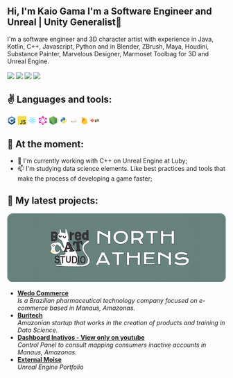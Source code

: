 ## Hi, I'm Kaio Gama I'm a Software Engineer and Unreal | Unity Generalist👋

<div>
I'm a software engineer and 3D character artist with experience in Java, Kotlin, C++, Javascript, Python and in Blender, ZBrush, Maya, Houdini, Substance Painter, Marvelous Designer, Marmoset Toolbag for 3D and Unreal Engine.
</div>
</br>
<div>
<a href="https://www.youtube.com/@kaioeduardo3967" target="_blank"><img src="https://img.shields.io/badge/YouTube-FF0000?style=for-the-badge&logo=youtube&logoColor=white" target="_blank"></a>
<a href="https://www.instagram.com/kaiogama18/" target="_blank"><img src="https://img.shields.io/badge/-Instagram-%23E4405F?style=for-the-badge&logo=instagram&logoColor=white" target="_blank"></a>
<a href = "https://twitter.com/kaioedu18"><img src="https://img.shields.io/badge/Twitter-1DA1F2?style=for-the-badge&logo=twitter&logoColor=white" target="_blank"></a>
<a href="https://www.linkedin.com/in/kaiogama/" target="_blank"><img src="https://img.shields.io/badge/-LinkedIn-%230077B5?style=for-the-badge&logo=linkedin&logoColor=white" target="_blank"></a>   
   
   <!-- 
<a href="https://www.twitch.tv/kaio_edu18" target="_blank"><img src="https://img.shields.io/badge/Twitch-9146FF?style=for-the-badge&logo=twitch&logoColor=white" target="_blank"></a>

<a href="https://medium.com/@kaioeduardoescar" target="_blank"><img src="https://img.shields.io/badge/medium-%2312100E.svg?&style=for-the-badge&logo=medium&logoColor=white" target="_blank"></a>   
</div>
-->

## ✌️ Languages and tools:
<code><img height="20" src="https://raw.githubusercontent.com/github/explore/80688e429a7d4ef2fca1e82350fe8e3517d3494d/topics/cpp/cpp.png"></code>
<code><img height="20" src="https://raw.githubusercontent.com/github/explore/80688e429a7d4ef2fca1e82350fe8e3517d3494d/topics/javascript/javascript.png"></code>
<code><img height="20" src="https://raw.githubusercontent.com/github/explore/80688e429a7d4ef2fca1e82350fe8e3517d3494d/topics/react/react.png"></code>
<code><img height="20" src="https://raw.githubusercontent.com/github/explore/5c058a388828bb5fde0bcafd4bc867b5bb3f26f3/topics/graphql/graphql.png"></code>
<code><img height="20" src="https://raw.githubusercontent.com/github/explore/80688e429a7d4ef2fca1e82350fe8e3517d3494d/topics/nodejs/nodejs.png"></code>
<code><img height="20" src="https://raw.githubusercontent.com/github/explore/80688e429a7d4ef2fca1e82350fe8e3517d3494d/topics/python/python.png"></code>
<code><img height="20" src="https://raw.githubusercontent.com/github/explore/80688e429a7d4ef2fca1e82350fe8e3517d3494d/topics/mysql/mysql.png"></code>
<code><img height="20" src="https://raw.githubusercontent.com/github/explore/80688e429a7d4ef2fca1e82350fe8e3517d3494d/topics/firebase/firebase.png"></code>
<code><img height="20" src="https://raw.githubusercontent.com/github/explore/80688e429a7d4ef2fca1e82350fe8e3517d3494d/topics/git/git.png"></code>

<!-- 
## 🤜 Available for:
- Game Developer C/C++
- Front-End Develop
- Mobile Develop
-->
   
## 💬 At the moment:
- 🌱 I'm currently working with C++ on Unreal Engine at Luby;
- 📫 I'm studying data science elements. Like best practices and tools that make the process of developing a game faster;
<!-- - 🤔 Creating character and props using Blender to test in the game "Inner Silence"; -->

## 🦾 My latest projects:
<a href="https://boredcatstudio.itch.io/north-athens"><img src="https://github.com/North-Team-Studios/SocialMedia/blob/main/Banner/banner_github.png">
<ul>
   <li><a href="https://wedo-commerce-lprs.vercel.app/"><b> Wedo Commerce </b></a><br/><i>Is a Brazilian pharmaceutical technology company focused on e-commerce based in Manaus, Amazonas.</i></li>
    <li><a href="http://buritech.netlify.app"><b> Buritech </b></a><br/><i>Amazonian startup that works in the creation of products and training in Data Science.</i></li>
     <li><a href="https://www.youtube.com/watch?v=K8Wn1fHrPpo"><b> Dashboard Inativos - View only on youtube </b></a><br/><i>Control Panel to consult mapping consumers inactive accounts in Manaus, Amazonas.</i></li>
   <li><a href="https://www.youtube.com/watch?v=zHtat8a4QBk"><b> External Moise </b></a><br/><i>Unreal Engine Portfolio</i></li>
</ul>

<!-- 
## Website Hosting on Heroku
- https://webapp-rhmobi.herokuapp.com 
- https://site-grupo-hunt.herokuapp.com 
- https://dashboard-inativos.herokuapp.com 
- https://100daysofgatsby88007.gtsb.io/
-->
